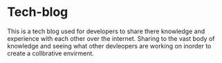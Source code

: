 # Tech-blog
This is a tech blog used for developers to share there knowledge and experience with each other over the internet. Sharing to the vast body of knowledge and seeing what other devleopers are working on inorder to create a collbrative envirment.
